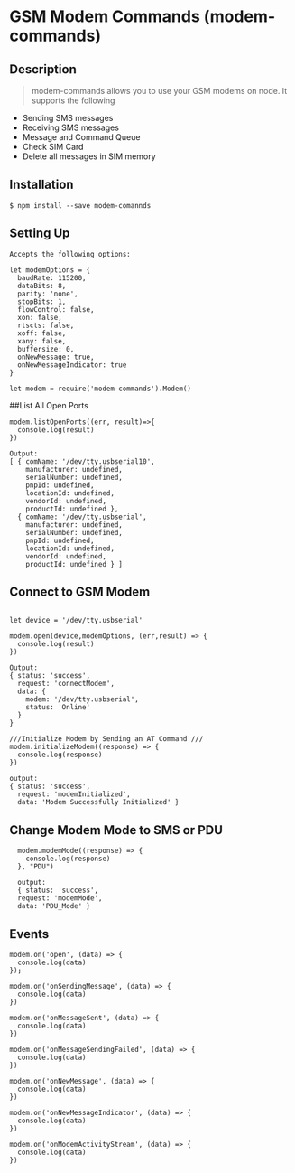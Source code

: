 # GSM Modem Commands (modem-commands)

## Description
> modem-commands allows you to use your GSM modems on node.  It supports the following
* Sending SMS messages
* Receiving SMS messages
* Message and Command Queue
* Check SIM Card
* Delete all messages in SIM memory

## Installation
```
$ npm install --save modem-comannds
```
## Setting Up

```
Accepts the following options:

let modemOptions = {
  baudRate: 115200,
  dataBits: 8,
  parity: 'none',
  stopBits: 1,
  flowControl: false,
  xon: false,
  rtscts: false,
  xoff: false,
  xany: false,
  buffersize: 0,
  onNewMessage: true,
  onNewMessageIndicator: true
}

let modem = require('modem-commands').Modem()

```
##List All Open Ports
```
modem.listOpenPorts((err, result)=>{
  console.log(result)
})

Output:
[ { comName: '/dev/tty.usbserial10',
    manufacturer: undefined,
    serialNumber: undefined,
    pnpId: undefined,
    locationId: undefined,
    vendorId: undefined,
    productId: undefined },
  { comName: '/dev/tty.usbserial',
    manufacturer: undefined,
    serialNumber: undefined,
    pnpId: undefined,
    locationId: undefined,
    vendorId: undefined,
    productId: undefined } ]

```
## Connect to GSM Modem
```

let device = '/dev/tty.usbserial'

modem.open(device,modemOptions, (err,result) => {
  console.log(result)
})

Output:
{ status: 'success',
  request: 'connectModem',
  data: {
    modem: '/dev/tty.usbserial',
    status: 'Online'
  }
}

///Initialize Modem by Sending an AT Command ///
modem.initializeModem((response) => {
  console.log(response)
})

output:
{ status: 'success',
  request: 'modemInitialized',
  data: 'Modem Successfully Initialized' }
```
## Change Modem Mode to SMS or PDU
```
  modem.modemMode((response) => {
    console.log(response)
  }, "PDU")

  output:
  { status: 'success',
  request: 'modemMode',
  data: 'PDU_Mode' }

```

## Events

```
modem.on('open', (data) => {
  console.log(data)
});

modem.on('onSendingMessage', (data) => {
  console.log(data)
})

modem.on('onMessageSent', (data) => {
  console.log(data)
})

modem.on('onMessageSendingFailed', (data) => {
  console.log(data)
})

modem.on('onNewMessage', (data) => {
  console.log(data)
})

modem.on('onNewMessageIndicator', (data) => {
  console.log(data)
})

modem.on('onModemActivityStream', (data) => {
  console.log(data)
})



```
